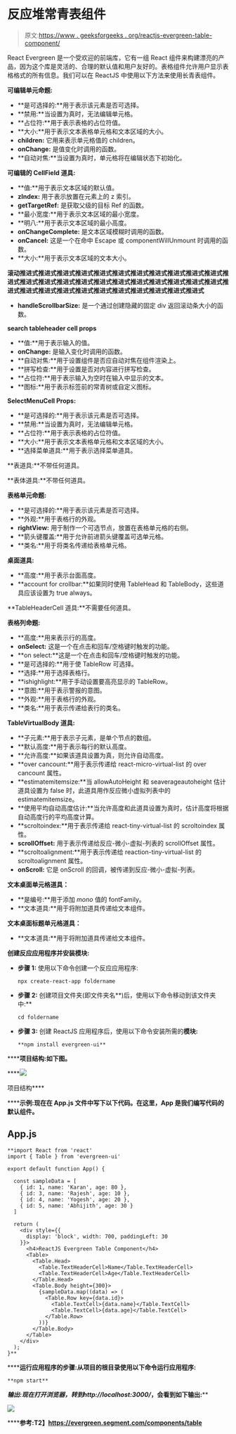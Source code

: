 # 反应堆常青表组件

> 原文:[https://www . geeksforgeeks . org/reactjs-evergreen-table-component/](https://www.geeksforgeeks.org/reactjs-evergreen-table-component/)

React Evergreen 是一个受欢迎的前端库，它有一组 React 组件来构建漂亮的产品，因为这个库是灵活的、合理的默认值和用户友好的。表格组件允许用户显示表格格式的所有信息。我们可以在 ReactJS 中使用以下方法来使用长青表组件。

**可编辑单元命题:**

*   **是可选择的:**用于表示该元素是否可选择。
*   **禁用:**当设置为真时，无法编辑单元格。
*   **占位符:**用于表示表格的占位符值。
*   **大小:**用于表示文本表格单元格和文本区域的大小。
*   **children:** 它用来表示单元格值的 children。
*   **onChange:** 是值变化时调用的函数。
*   **自动对焦:**当设置为真时，单元格将在编辑状态下初始化。

**可编辑的 CellField 道具:**

*   **值:**用于表示文本区域的默认值。
*   **zIndex:** 用于表示放置在元素上的 z 索引。
*   **getTargetRef:** 是获取父级的目标 Ref 的函数。
*   **最小宽度:**用于表示文本区域的最小宽度。
*   **明八:**用于表示文本区域的最小高度。
*   **onChangeComplete:** 是文本区域模糊时调用的函数。
*   **onCancel:** 这是一个在命中 Escape 或 componentWillUnmount 时调用的函数。
*   **大小:**用于表示文本区域的文本大小。

**滚动推进式推进式推进式推进式推进式推进式推进式推进式推进式推进式推进式推进式推进式推进式推进式推进式推进式推进式推进式推进式推进式推进式推进式推进式推进式推进式推进式推进式推进式推进式推进式推进式推进式推进式**

*   **handleScrollbarSize:** 是一个通过创建隐藏的固定 div 返回滚动条大小的函数。

**search tableheader cell props**

*   **值:**用于表示输入的值。
*   **onChange:** 是输入变化时调用的函数。
*   **自动对焦:**用于设置组件是否应自动对焦在组件渲染上。
*   **拼写检查:**用于设置是否对内容进行拼写检查。
*   **占位符:**用于表示输入为空时在输入中显示的文本。
*   **图标:**用于表示标签前的常青树或自定义图标。

**SelectMenuCell Props:**

*   **是可选择的:**用于表示该元素是否可选择。
*   **禁用:**当设置为真时，无法编辑单元格。
*   **占位符:**用于表示表格的占位符值。
*   **大小:**用于表示文本表格单元格和文本区域的大小。
*   **选择菜单道具:**用于表示选择菜单道具。

**表道具:**不带任何道具。

**表体道具:**不带任何道具。

**表格单元命题:**

*   **是可选择的:**用于表示该元素是否可选择。
*   **外观:**用于表格行的外观。
*   **rightView:** 用于制作一个可选节点，放置在表格单元格的右侧。
*   **箭头键覆盖:**用于允许前进箭头键覆盖可选单元格。
*   **类名:**用于将类名传递给表格单元格。

**桌面道具:**

*   **高度:**用于表示台面高度。
*   **account for crollbar:**如果同时使用 TableHead 和 TableBody，这些道具应该设置为 true always。

**TableHeaderCell 道具:**不需要任何道具。

**表格列命题:**

*   **高度:**用来表示行的高度。
*   **onSelect:** 这是一个在点击和回车/空格键时触发的功能。
*   **on select:**这是一个在点击和回车/空格键时触发的功能。
*   **是可选择的:**用于使 TableRow 可选择。
*   **选择:**用于选择表格行。
*   **ishighlight:**用于手动设置要高亮显示的 TableRow。
*   **意图:**用于表示警报的意图。
*   **外观:**用于表格行的外观。
*   **类名:**用于表示传递给表行的类名。

**TableVirtualBody 道具:**

*   **子元素:**用于表示子元素，是单个节点的数组。
*   **默认高度:**用于表示每行的默认高度。
*   **允许高度:**如果该道具设置为真，则允许自动高度。
*   **over cancount:**用于表示传递给 react-micro-virtual-list 的 over cancount 属性。
*   **estimatemitemsize:**当 allowAutoHeight 和 seaverageautoheight 估计道具设置为 false 时，此道具用作反应微小虚拟列表中的 estimatemitemsize。
*   **使用平均自动高度估计:**当允许高度和此道具设置为真时，估计高度将根据自动高度行的平均高度计算。
*   **scroltoindex:**用于表示传递给 react-tiny-virtual-list 的 scroltoindex 属性。
*   **scrollOffset:** 用于表示传递给反应-微小-虚拟-列表的 scrollOffset 属性。
*   **scroltoalignment:**用于表示传递给 reaction-tiny-virtual-list 的 scroltoalignment 属性。
*   **onScroll:** 它是 onScroll 的回调，被传递到反应-微小-虚拟-列表。

**文本桌面单元格道具：**

*   **是编号:**用于添加 *mono* 值的 fontFamily。
*   **文本道具:**用于将附加道具传递给文本组件。

**文本桌面标题单元格道具：**

*   **文本道具:**用于将附加道具传递给文本组件。

**创建反应应用程序并安装模块:**

*   **步骤 1:** 使用以下命令创建一个反应应用程序:

    ```
    npx create-react-app foldername
    ```

*   **步骤 2:** 创建项目文件夹(即文件夹名**)后，使用以下命令移动到该文件夹中:**

    ```
    cd foldername
    ```

*   **步骤 3:** 创建 ReactJS 应用程序后，使用以下命令安装所需的****模块:****

    ```
    **npm install evergreen-ui**
    ```

******项目结构:**如下图。****

****![](img/f04ae0d8b722a9fff0bd9bd138b29c23.png)

项目结构**** 

******示例:**现在在 **App.js** 文件中写下以下代码。在这里，App 是我们编写代码的默认组件。****

## ****App.js****

```
**import React from 'react'
import { Table } from 'evergreen-ui'

export default function App() {

  const sampleData = [
    { id: 1, name: 'Karan', age: 80 },
    { id: 3, name: 'Rajesh', age: 10 },
    { id: 4, name: 'Yogesh', age: 20 },
    { id: 5, name: 'Abhijith', age: 30 }
  ]

  return (
    <div style={{
      display: 'block', width: 700, paddingLeft: 30
    }}>
      <h4>ReactJS Evergreen Table Component</h4>
      <Table>
        <Table.Head>
          <Table.TextHeaderCell>Name</Table.TextHeaderCell>
          <Table.TextHeaderCell>Age</Table.TextHeaderCell>
        </Table.Head>
        <Table.Body height={300}>
          {sampleData.map((data) => (
            <Table.Row key={data.id}>
              <Table.TextCell>{data.name}</Table.TextCell>
              <Table.TextCell>{data.age}</Table.TextCell>
            </Table.Row>
          ))}
        </Table.Body>
      </Table>
    </div>
  );
}**
```

******运行应用程序的步骤:**从项目的根目录使用以下命令运行应用程序:****

```
**npm start**
```

******输出:**现在打开浏览器，转到***http://localhost:3000/***，会看到如下输出:****

****![](img/51b98804d6674a4465890ea7585e8934.png)****

******参考:**T2】https://evergreen.segment.com/components/table****